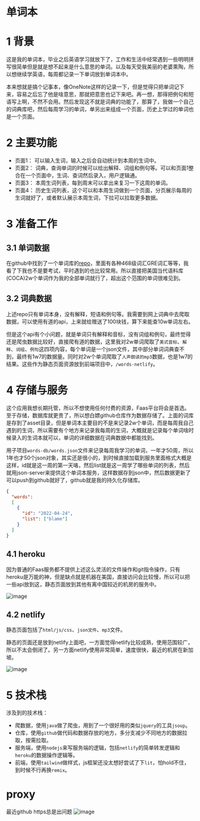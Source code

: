 # 单词本
# 1 背景
这是我的单词本，毕业之后英语学习就放下了，工作和生活中经常遇到一些明明拼写很简单但是就是想不起来是什么意思的单词。以及每天受我美丽的老婆熏陶，所以想继续学英语，每周都记录一下单词放到单词本中。

本来想就是搞个记事本，像OneNote这样的记录一下，但是觉得只把单词记下来，容易之后忘了他是啥意思，那就把意思也记下来吧。再一想，那得把例句和短语写上啊，不然不会用。然后发现这不就是词典的功能了，那算了，我做一个自己的词典库吧，然后每周学习的单词，单另出来组成一个页面，历史上学过的单词也是一个页面。
# 2 主要功能
- 页面1： 可以输入生词，输入之后会自动统计到本周的生词中。
- 页面2： 词典，查询单词的时候可以给出解释、词组和例句等。可以和页面1整合在一个页面中，生词、查词然后录入，用户逻辑通。
- 页面3： 本周生词列表，每到周末可以拿出来复习一下这周的单词。
- 页面4： 历史生词列表，这个可以和本周生词做到一个页面，分页展示每周的生词就好了，或者默认展示本周生词，下拉可以拉取更多数据。

# 3 准备工作
## 3.1 单词数据
在github中找到了一个单词库的[repo](https://github.com/mahavivo/english-wordlists)，里面有各种468级词汇GRE词汇等等，我看了下我也不是要考试，平时遇到的也比较常用。所以直接把美国当代语料库(COCA)2w个单词作为我的全部单词就行了，超出这个范围的单词很难见到。

## 3.2 词典数据
上述repo只有单词本身，没有解释，短语和例句等。我需要到网上词典中去爬取数据，可以使用有道的api，上来就给赠送了100块钱，算下来能查10w单词左右。

但是这个api有个小问题，就是单词只有解释和音标，没有词组和例句，最终觉得还是爬虫数据比较好，直接爬有道的数据，这里我对2w单词爬取了`美式音标`、`解释`、`词组`、`例句`这四项内容，每个单词是一个json文件，其中部分单词词典查不到，最终有1w7的数据量。同时对2w个单词爬取了`人声朗读的mp3`数据，也是1w7的结果。这些作为静态页面资源放到前端项目中，`/words-netlify`。

# 4 存储与服务
这个应用我想长期托管，所以不想使用任何付费的资源，Faas平台将会是首选。至于存储，数据库就更贵了，所以想白嫖github仓库作为数据存储了。上面的词库是存到了asset目录，但是单词本主要目的不是来记录2w个单词，而是每周我自己遇到的生词，所以需要有个地方来记录我每周的生词，大概就是记录每个单词啥时候录入的生词本就可以，单词的详细数据在词典数据中都能找到。

用子项目`words-db/words.json`文件来记录每周我学习的单词，一年才50周，所以1年也才50个json对象，其实还是很小的，到时候直接加载到服务里面格式大概是这样，id就是这一周的第一天咯，然后list就是这一周学了哪些单词的列表，然后就用json-server来提供这个单词本服务，这样数据存到json中，然后数据更新了可以push到github就好了，github就是我的持久化存储库。
```json
{
  "words":
  [
    {
      "id": "2022-04-24",
      "list": ["blame"]
    }
  ] 
}
```

## 4.1 heroku
因为普通的Faas服务都不提供上述这么灵活的文件操作和git指令操作，只有heroku是万能的神，但是缺点就是机器在美国，直接访问会比较慢，所以可以把一些api放到这，静态页面放到其他有离中国较近的机房的服务中。

![image](https://i.imgur.com/x8MzihC.png)

## 4.2 netlify
静态页面包括了`html/js/css`、`json文件`、`mp3`文件。

静态的页面还是放到netlify上面吧，一方面觉得netlify比较成熟，使用范围较广，所以不太会倒闭了。另一方面netlify使用非常简单，速度很快，最近的机房在新加坡。

![image](https://i.imgur.com/xYToOfO.png)

# 5 技术栈
涉及到的技术栈：
- 爬数据，使用`java`做了爬虫，用到了一个很好用的类似`jquery`的工具`jsoup`。
- 仓库，使用`github`做代码和数据存放的地方，多分支减少不同地方的数据拉取，按需拉取。
- 服务端，使用`nodejs`来写服务端的逻辑，包括`netlify`的简单转发逻辑和`heroku`的数据操作逻辑等。
- 前端，使用`tailwind`做样式，js框架还没太想好尝试了下`lit`，怕hold不住，到时候不行再换`remix`。

# proxy
最近github https总是出问题
![image](https://i.imgur.com/LfrcaFz.png)